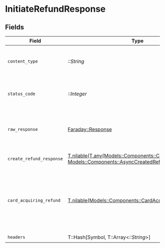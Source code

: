 # InitiateRefundResponse


## Fields

| Field                                                                                                                                            | Type                                                                                                                                             | Required                                                                                                                                         | Description                                                                                                                                      |
| ------------------------------------------------------------------------------------------------------------------------------------------------ | ------------------------------------------------------------------------------------------------------------------------------------------------ | ------------------------------------------------------------------------------------------------------------------------------------------------ | ------------------------------------------------------------------------------------------------------------------------------------------------ |
| `content_type`                                                                                                                                   | *::String*                                                                                                                                       | :heavy_check_mark:                                                                                                                               | HTTP response content type for this operation                                                                                                    |
| `status_code`                                                                                                                                    | *::Integer*                                                                                                                                      | :heavy_check_mark:                                                                                                                               | HTTP response status code for this operation                                                                                                     |
| `raw_response`                                                                                                                                   | [Faraday::Response](https://www.rubydoc.info/gems/faraday/Faraday/Response)                                                                      | :heavy_check_mark:                                                                                                                               | Raw HTTP response; suitable for custom response parsing                                                                                          |
| `create_refund_response`                                                                                                                         | [T.nilable(T.any(Models::Components::CardAcquiringRefund, Models::Components::AsyncCreatedRefund))](../../models/shared/createrefundresponse.md) | :heavy_minus_sign:                                                                                                                               | The request completed successfully.                                                                                                              |
| `card_acquiring_refund`                                                                                                                          | [T.nilable(Models::Components::CardAcquiringRefund)](../../models/shared/cardacquiringrefund.md)                                                 | :heavy_minus_sign:                                                                                                                               | A refund was successfully created but an error occurred while waiting for a synchronous response.                                                |
| `headers`                                                                                                                                        | T::Hash[Symbol, T::Array<*::String*>]                                                                                                            | :heavy_check_mark:                                                                                                                               | N/A                                                                                                                                              |
